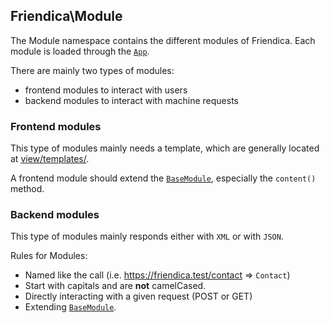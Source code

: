 ## Friendica\Module

The Module namespace contains the different modules of Friendica.
Each module is loaded through the [`App`](https://github.com/friendica/friendica/blob/develop/src/App.php).

There are mainly two types of modules:
-	frontend modules to interact with users
-	backend modules to interact with machine requests

### Frontend modules

This type of modules mainly needs a template, which are generally located at
[view/templates/](https://github.com/friendica/friendica/tree/develop/view/templates).

A frontend module should extend the [`BaseModule`](https://github.com/friendica/friendica/blob/develop/src/BaseModule.php), especially the `content()` method. 

### Backend modules

This type of modules mainly responds either with `XML` or with `JSON`. 

Rules for Modules:
- 	Named like the call (i.e. https://friendica.test/contact => `Contact`)
-	Start with capitals and are **not** camelCased.
-	Directly interacting with a given request (POST or GET)
-	Extending [`BaseModule`](https://github.com/friendica/friendica/blob/develop/src/BaseModule.php).